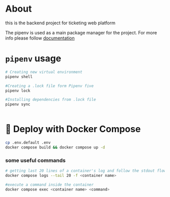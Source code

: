 # About
this is the backend project for ticketing web platform

The pipenv is used as a main package manager for the project. For more info please follow [documentation](https://pipenv.pypa.io/en/latest/)

# `pipenv` usage

```sh
# Creating new virtual environment
pipenv shell

#Creating a .lock file form Pipenv five
pipenv lock

#Installing dependencies from .lock file
pipenv sync
```

```python


```

# 🐳 Deploy with Docker Compose 

```sh
cp .env.default .env
docker compose build && docker compose up -d
```

### some useful commands

```sh
# getting last 20 lines of a container's log and follow the stdout flow 
docker compose logs --tail 20 -f <container name>

#execute a command inside the container
docker compose exec <container name> <command>
```
